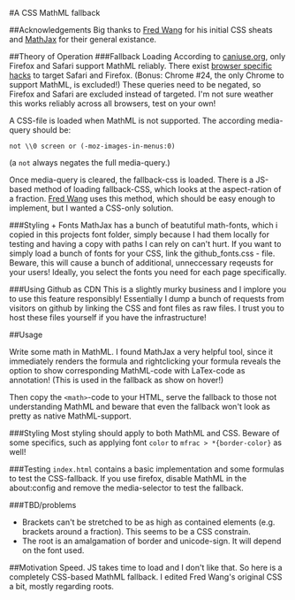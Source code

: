 #A CSS MathML fallback

##Acknowledgements
Big thanks to [Fred Wang](https://github.com/fred-wang/mathml.css) for his initial CSS sheats and [MathJax](https://github.com/mathjax/MathJax) for their general existance.

##Theory of Operation
###Fallback Loading
According to [caniuse.org](https://caniuse.com/mathml), only Firefox and Safari support MathML reliably. There exist [browser specific hacks](http://browserhacks.com/#hack-a13653e3599eb6e6c11ba7f1a859193e) to target Safari and Firefox. (Bonus: Chrome #24, the only Chrome to support MathML, is excluded!)
These queries need to be negated, so Firefox and Safari are excluded instead of targeted. I'm not sure weather this works reliably across all browsers, test on your own!

A CSS-file is loaded when MathML is not supported. The according media-query should be:

    not \\0 screen or (-moz-images-in-menus:0)

(a `not` always negates the full media-query.)

Once media-query is cleared, the fallback-css is loaded.
There is a JS-based method of loading fallback-CSS, which looks at the aspect-ration of a fraction. [Fred Wang](https://github.com/fred-wang/mathml.css) uses this method, which should be easy enough to implement, but I wanted a CSS-only solution.

###Styling + Fonts
MathJax has a bunch of beatutiful math-fonts, which i copied in this projects font folder, simply because I had them locally for testing and having a copy with paths I can rely on can't hurt. If you want to simply load a bunch of fonts for your CSS, link the github_fonts.css - file. Beware, this will cause a bunch of additional, unneccessary reqeusts for your users! Ideally, you select the fonts you need for each page specifically.

###Using Github as CDN
This is a slightly murky business and I implore you to use this feature responsibly! Essentially I dump a bunch of requests from visitors on github by linking the CSS and font files as raw files. I trust you to host these files yourself if you have the infrastructure!

##Usage

Write some math in MathML. I found MathJax a very helpful tool, since it immediately renders the formula and rightclicking your formula reveals the option to show corresponding MathML-code with LaTex-code as annotation! (This is used in the fallback as show on hover!)

Then copy the `<math>`-code to your HTML, serve the fallback to those not understanding MathML and beware that even the fallback won't look as pretty as native MathML-support.

###Styling
Most styling should apply to both MathML and CSS. Beware of some specifics, such as applying font `color` to `mfrac > *{border-color}` as well!

###Testing
`index.html` contains a basic implementation and some formulas to test the CSS-fallback. If you use firefox, disable MathML in the about:config and remove the media-selector to test the fallback.

###TBD/problems
* Brackets can't be stretched to be as high as contained elements (e.g. brackets around a fraction). This seems to be a CSS constrain.
* The root is an amalgamation of border and unicode-sign. It will depend on the font used.

##Motivation
Speed. JS takes time to load and I don't like that. So here is a completely CSS-based MathML fallback. I edited Fred Wang's original CSS a bit, mostly regarding roots.
